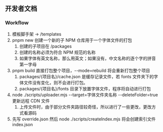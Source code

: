 ## 开发者文档

### Workflow

1. 模板脚手架 -> /templates
2. pnpm new 创建一个新的子 NPM 仓库用于一个字体文件的打包
    1. 创建的子项目在 /packages
    2. 创建的名称必须为符合 NPM 规范的名称
    3. 如果字体有英文名称，那么用英文；如果没有，中文名称的逐个字的拼音第一字母
3. pnpm build 直接打包整个项目，--mode=rebuild 将会重新打包整个项目
    1. packages/{项目名}/cache.json 是缓存记录文件，若 fonts 文件夹下的字体文件没有变化，则不会进行打包。
    2. packages/{项目名}/fonts 目录下放置字体文件，程序将自动进行打包
4. node ./scripts/uploader.mjs --target=字体文件夹名称 --deleteFolder=true 更新远程 CDN 文件
    1. 上传文件时，由于部分文件夹路径较奇怪，所以进行了一些更改，更改方式看源码
5. 先写 override.json 然后 node ./scripts/createIndex.mjs 将会创建索引文件 index.json
